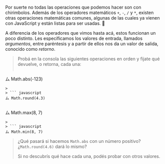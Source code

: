  Por suerte no todas las operaciones que podemos hacer son con chirimbolos. Además de los operadores matemáticos `+`, `-`, `/` y `*`, existen otras operaciones matemáticas comunes, algunas de las cuales ya vienen con JavaScript y están listas para ser usadas. :raised_hands:

A diferencia de los operadores que vimos hasta acá, estos funcionan un poco distinto. Les específicamos los valores de entrada, llamados *argumentos*, entre paréntesis y a partir de ellos nos da un valor de salida, conocido como *retorno*.

> Probá en la consola las siguientes operaciones en orden y fijate qué devuelve, o retorna, cada una:
>
> ``` javascript
ム Math.abs(-123) 
```
>
> ``` javascript
ム Math.round(4.3)
```
>
> ``` javascript
ム Math.max(8, 7)
```
>
> ``` javascript
ム Math.min(8, 7)
```
> ¿Qué pasará si hacemos `Math.abs` con un número positivo?¿`Math.round(4.6)` dará lo mismo?
>
> Si no descubrís qué hace cada una, podés probar con otros valores.